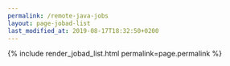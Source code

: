 ```yaml
---
permalink: /remote-java-jobs
layout: page-jobad-list
last_modified_at: 2019-08-17T18:32:50+0200
---
```

{% include render_jobad_list.html permalink=page.permalink %}
